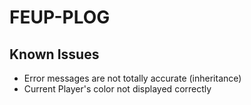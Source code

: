# FEUP-PLOG

## Known Issues

* Error messages are not totally accurate (inheritance)
* Current Player's color not displayed correctly
